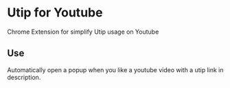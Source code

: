 # Utip for Youtube
Chrome Extension for simplify Utip usage on Youtube

## Use
Automatically open a popup when you like a youtube video with a utip link in description.
